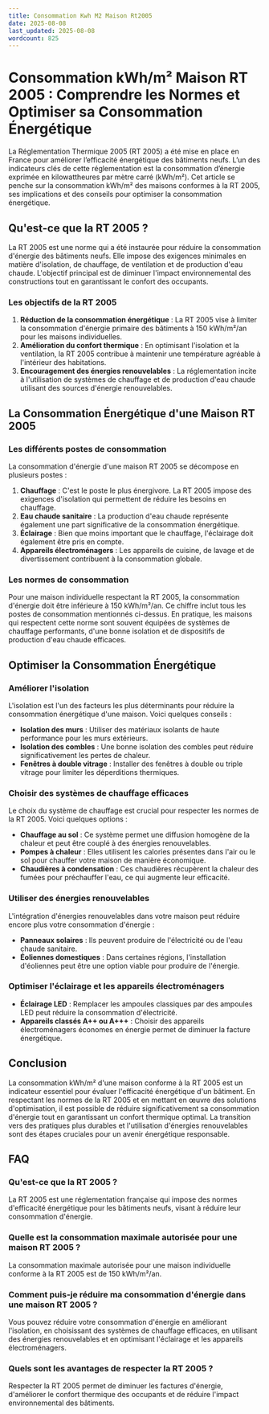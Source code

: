 ```yaml
---
title: Consommation Kwh M2 Maison Rt2005
date: 2025-08-08
last_updated: 2025-08-08
wordcount: 825
---
```


# Consommation kWh/m² Maison RT 2005 : Comprendre les Normes et Optimiser sa Consommation Énergétique

La Réglementation Thermique 2005 (RT 2005) a été mise en place en France pour améliorer l’efficacité énergétique des bâtiments neufs. L’un des indicateurs clés de cette réglementation est la consommation d’énergie exprimée en kilowattheures par mètre carré (kWh/m²). Cet article se penche sur la consommation kWh/m² des maisons conformes à la RT 2005, ses implications et des conseils pour optimiser la consommation énergétique.

## Qu'est-ce que la RT 2005 ?

La RT 2005 est une norme qui a été instaurée pour réduire la consommation d'énergie des bâtiments neufs. Elle impose des exigences minimales en matière d'isolation, de chauffage, de ventilation et de production d'eau chaude. L'objectif principal est de diminuer l'impact environnemental des constructions tout en garantissant le confort des occupants.

### Les objectifs de la RT 2005

1. **Réduction de la consommation énergétique** : La RT 2005 vise à limiter la consommation d'énergie primaire des bâtiments à 150 kWh/m²/an pour les maisons individuelles.
2. **Amélioration du confort thermique** : En optimisant l'isolation et la ventilation, la RT 2005 contribue à maintenir une température agréable à l'intérieur des habitations.
3. **Encouragement des énergies renouvelables** : La réglementation incite à l'utilisation de systèmes de chauffage et de production d'eau chaude utilisant des sources d'énergie renouvelables.

## La Consommation Énergétique d'une Maison RT 2005

### Les différents postes de consommation

La consommation d'énergie d'une maison RT 2005 se décompose en plusieurs postes :

1. **Chauffage** : C'est le poste le plus énergivore. La RT 2005 impose des exigences d'isolation qui permettent de réduire les besoins en chauffage.
2. **Eau chaude sanitaire** : La production d'eau chaude représente également une part significative de la consommation énergétique.
3. **Éclairage** : Bien que moins important que le chauffage, l'éclairage doit également être pris en compte.
4. **Appareils électroménagers** : Les appareils de cuisine, de lavage et de divertissement contribuent à la consommation globale.

### Les normes de consommation

Pour une maison individuelle respectant la RT 2005, la consommation d'énergie doit être inférieure à 150 kWh/m²/an. Ce chiffre inclut tous les postes de consommation mentionnés ci-dessus. En pratique, les maisons qui respectent cette norme sont souvent équipées de systèmes de chauffage performants, d'une bonne isolation et de dispositifs de production d'eau chaude efficaces.

## Optimiser la Consommation Énergétique

### Améliorer l'isolation

L'isolation est l'un des facteurs les plus déterminants pour réduire la consommation énergétique d'une maison. Voici quelques conseils :

- **Isolation des murs** : Utiliser des matériaux isolants de haute performance pour les murs extérieurs.
- **Isolation des combles** : Une bonne isolation des combles peut réduire significativement les pertes de chaleur.
- **Fenêtres à double vitrage** : Installer des fenêtres à double ou triple vitrage pour limiter les déperditions thermiques.

### Choisir des systèmes de chauffage efficaces

Le choix du système de chauffage est crucial pour respecter les normes de la RT 2005. Voici quelques options :

- **Chauffage au sol** : Ce système permet une diffusion homogène de la chaleur et peut être couplé à des énergies renouvelables.
- **Pompes à chaleur** : Elles utilisent les calories présentes dans l'air ou le sol pour chauffer votre maison de manière économique.
- **Chaudières à condensation** : Ces chaudières récupèrent la chaleur des fumées pour préchauffer l'eau, ce qui augmente leur efficacité.

### Utiliser des énergies renouvelables

L'intégration d'énergies renouvelables dans votre maison peut réduire encore plus votre consommation d'énergie :

- **Panneaux solaires** : Ils peuvent produire de l'électricité ou de l'eau chaude sanitaire.
- **Éoliennes domestiques** : Dans certaines régions, l'installation d'éoliennes peut être une option viable pour produire de l'énergie.

### Optimiser l'éclairage et les appareils électroménagers

- **Éclairage LED** : Remplacer les ampoules classiques par des ampoules LED peut réduire la consommation d'électricité.
- **Appareils classés A++ ou A+++** : Choisir des appareils électroménagers économes en énergie permet de diminuer la facture énergétique.

## Conclusion

La consommation kWh/m² d'une maison conforme à la RT 2005 est un indicateur essentiel pour évaluer l'efficacité énergétique d'un bâtiment. En respectant les normes de la RT 2005 et en mettant en œuvre des solutions d'optimisation, il est possible de réduire significativement sa consommation d'énergie tout en garantissant un confort thermique optimal. La transition vers des pratiques plus durables et l'utilisation d'énergies renouvelables sont des étapes cruciales pour un avenir énergétique responsable.

## FAQ

### Qu'est-ce que la RT 2005 ?

La RT 2005 est une réglementation française qui impose des normes d'efficacité énergétique pour les bâtiments neufs, visant à réduire leur consommation d'énergie.

### Quelle est la consommation maximale autorisée pour une maison RT 2005 ?

La consommation maximale autorisée pour une maison individuelle conforme à la RT 2005 est de 150 kWh/m²/an.

### Comment puis-je réduire ma consommation d'énergie dans une maison RT 2005 ?

Vous pouvez réduire votre consommation d'énergie en améliorant l'isolation, en choisissant des systèmes de chauffage efficaces, en utilisant des énergies renouvelables et en optimisant l'éclairage et les appareils électroménagers.

### Quels sont les avantages de respecter la RT 2005 ?

Respecter la RT 2005 permet de diminuer les factures d'énergie, d'améliorer le confort thermique des occupants et de réduire l'impact environnemental des bâtiments.